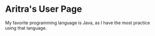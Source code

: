 # Aritra's User Page
My favorite programming language is Java, as I have the most practice using that language. 